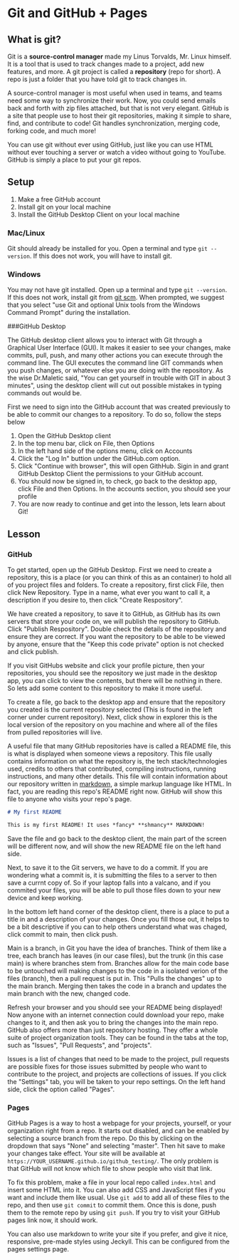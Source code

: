 # Git and GitHub + Pages

## What is git?

Git is a **source-control manager** made my Linus Torvalds, Mr. Linux himself. It is a tool that is used to track changes made to a project, add new features, and more. A git project is called a **repository** (repo for short). A repo is just a folder that you have told git to track changes in.

A source-control manager is most useful when used in teams, and teams need some way to synchronize their work. Now, you could send emails back and forth with zip files attached, but that is not very elegant. GitHub is a site that people use to host their git repositories, making it simple to share, find, and contribute to code! Git handles synchronization, merging code, forking code, and much more!

You can use git without ever using GitHub, just like you can use HTML without ever touching a server or watch a video without going to YouTube. GitHub is simply a place to put your git repos.

## Setup

1. Make a free GitHub account
2. Install git on your local machine
3. Install the GitHub Desktop Client on your local machine

### Mac/Linux

Git should already be installed for you. Open a terminal and type `git --version`. If this does not work, you will have to install git.

### Windows

You may not have git installed. Open up a terminal and type `git --version`. If this does not work, install git from [git scm](https://git-scm.com/downloads). When prompted, we suggest that you select "use Git and optional Unix tools from the Windows Command Prompt" during the installation. 

###GitHub Desktop

The GitHub desktop client allows you to interact with Git through a Graphical User Interface (GUI). It makes it easier to see your changes, make commits, pull, push, and many other actions you can execute through the command line. The GUI executes the command line GIT commands when you push changes, or whatever else you are doing with the repository. As the wise Dr.Maletic said, "You can get yourself in trouble with GIT in about 3 minutes", using the desktop client will cut out possible mistakes in typing commands out would be.

First we need to sign into the GitHub account that was created previously to be able to commit our changes to a repository. To do so, follow the steps below
1. Open the GitHub Desktop client
2. In the top menu bar, click on File, then Options
3. In the left hand side of the options menu, click on Accounts
4. Click the "Log In" buttion under the GitHub.com option.
5. Click "Continue with browser", this will open GithHub. Sigin in and grant GitHub Desktop Client the permissions to your GitHub account.
6. You should now be signed in, to check, go back to the desktop app, click File and then Options. In the accounts section, you should see your profile
7. You are now ready to continue and get into the lesson, lets learn about Git!

## Lesson

### GitHub

To get started, open up the GitHub Desktop. First we need to create a repository, this is a place (or you can think of this as an container) to hold all of you project files and folders. To create a repository, first click File, then click New Repository. Type in a name, what ever you want to call it, a description if you desire to, then click "Create Respository".

We have created a repository, to save it to GitHub, as GitHub has its own servers that store your code on, we will publish the repository to GitHub. Click "Publish Respository". Double check the details of the repository and ensure they are correct. If you want the repository to be able to be viewed by anyone, ensure that the "Keep this code private" option is not checked and click publish.

If you visit GitHubs website and click your profile picture, then your repositories, you should see the repository we just made in the desktop app, you can click to view the contents, but there will be nothing in there. So lets add some content to this repository to make it more useful.

To create a file, go back to the desktop app and ensure that the repository you created is the current repository selected (This is found in the left corner under current repository). Next, click show in explorer this is the local version of the repository on you machine and where all of the files from pulled repositories will live. 

A useful file that many GitHub repositories have is called a README file, this is what is displayed when someone views a repository. This file usally contains information on what the repository is, the tech stack/technologies used, credits to others that contributed, compiling instructions, running instructions, and many other details. This file will contain information about our repository written in [markdown](https://www.markdownguide.org/cheat-sheet/), a simple markup language like HTML. In fact, you are reading this repo's README right now. GitHub will show this file to anyone who visits your repo's page.

```markdown
# My first README

This is my first README! It uses *fancy* **shmancy** MARKDOWN!
```

Save the file and go back to the desktop client, the main part of the screen will be different now, and will show the new README file on the left hand side.

Next, to save it to the Git servers, we have to do a commit. If you are wondering what a commit is, it is submitting the files to a server to then save a currnt copy of. So if your laptop falls into a valcano, and if you commited your files, you will be able to pull those files down to your new device and keep working. 

In the bottom left hand corner of the desktop client, there is a place to put a title in and a description of your changes. Once you fill those out, it helps to be a bit descriptive if you can to help others understand what was chaged, click commit to main, then click push.

Main is a branch, in Git you have the idea of branches. Think of them like a tree, each branch has leaves (in our case files), but the trunk (in this case main) is where branches stem from. Branches allow for the main code base to be untouched will making changes to the code in a isolated verion of the files (branch), then a pull request is put in. This "Pulls the changes" up to the main branch. Merging then takes the code in a branch and updates the main branch with the new, changed code.

Refresh your browser and you should see your README being displayed! Now anyone with an internet connection could download your repo, make changes to it, and then ask you to bring the changes into the main repo. GitHub also offers more than just repository hosting. They offer a whole suite of project organization tools. They can be found in the tabs at the top, such as "Issues", "Pull Requests", and "projects".

Issues is a list of changes that need to be made to the project, pull requests are possible fixes for those issues submitted by people who want to contribute to the project, and projects are collections of issues. If you click the "Settings" tab, you will be taken to your repo settings. On the left hand side, click the option called "Pages". 


### Pages

GitHub Pages is a way to host a webpage for your projects, yourself, or your organization right from a repo. It starts out disabled, and can be enabled by selecting a source branch from the repo. Do this by clicking on the dropdown that says "None" and selecting "master". Then hit save to make your changes take effect. Your site will be available at `https://YOUR_USERNAME.github.io/github_testing/`. The only problem is that GitHub will not know which file to show people who visit that link.

To fix this problem, make a file in your local repo called `index.html` and insert some HTML into it. You can also add CSS and JavaScript files if you want and include them like usual. Use `git add` to add all of these files to the repo, and then use `git commit` to commit them. Once this is done, push them to the remote repo by using `git push`. If you try to visit your GitHub pages link now, it should work.

You can also use markdown to write your site if you prefer, and give it nice, responsive, pre-made styles using Jeckyll. This can be configured from the pages settings page. 